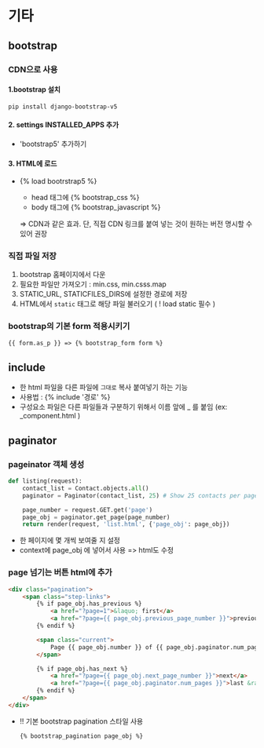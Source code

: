 # 기타



## bootstrap

### CDN으로 사용

#### 1.bootstrap 설치

````
pip install django-bootstrap-v5
````

#### 2. settings INSTALLED_APPS 추가

- 'bootstrap5' 추가하기

#### 3. HTML에 로드

- {% load bootrstrap5 %}

  - head 태그에 {% bootstrap_css %}    
  - body 태그에 {% bootstrap_javascript %}

  => CDN과 같은 효과. 단, 직접 CDN 링크를 붙여 넣는 것이 원하는 버전 명시할 수 있어 권장



### 직접 파일 저장

1. bootstrap 홈페이지에서 다운
2. 필요한 파일만 가져오기 : min.css, min.csss.map 
3. STATIC_URL, STATICFILES_DIRS에 설정한 경로에 저장
4. HTML에서 `static` 태그로 해당 파일 불러오기 ( ! load static 필수 )

 

### bootstrap의 기본 form 적용시키기

```html
{{ form.as_p }} => {% bootstrap_form form %}
```



## include

- 한 html 파일을 다른 파일에 `그대로` 복사 붙여넣기 하는 기능
- 사용법 :  {% include '경로' %}
- 구성요소 파일은 다른 파일들과 구분하기 위해서 이름 앞에 _ 를 붙임 (ex:  _component.html )



## paginator

### pageinator 객체 생성

```python
def listing(request):
    contact_list = Contact.objects.all()
    paginator = Paginator(contact_list, 25) # Show 25 contacts per page.

    page_number = request.GET.get('page')
    page_obj = paginator.get_page(page_number)
    return render(request, 'list.html', {'page_obj': page_obj})
```

- 한 페이지에 몇 개씩 보여줄 지 설정
- context에 page_obj 에 넣어서 사용 => html도 수정

### page 넘기는 버튼 html에 추가

```html
<div class="pagination">
    <span class="step-links">
        {% if page_obj.has_previous %}
            <a href="?page=1">&laquo; first</a>
            <a href="?page={{ page_obj.previous_page_number }}">previous</a>
        {% endif %}

        <span class="current">
            Page {{ page_obj.number }} of {{ page_obj.paginator.num_pages }}.
        </span>

        {% if page_obj.has_next %}
            <a href="?page={{ page_obj.next_page_number }}">next</a>
            <a href="?page={{ page_obj.paginator.num_pages }}">last &raquo;</a>
        {% endif %}
    </span>
</div>
```

- !! 기본 bootstrap pagination 스타일 사용

  `{% bootstrap_pagination page_obj %}`

